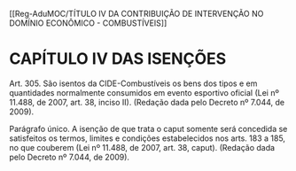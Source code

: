[[Reg-AduMOC/TÍTULO IV DA CONTRIBUIÇÃO DE INTERVENÇÃO NO DOMÍNIO ECONÔMICO - COMBUSTÍVEIS]]

# CAPÍTULO IV DAS ISENÇÕES

Art. 305. São isentos da CIDE-Combustíveis os bens dos tipos
e em quantidades normalmente consumidos em evento
esportivo oficial (Lei nº 11.488, de 2007, art. 38, inciso II).
(Redação dada pelo Decreto nº 7.044, de 2009).

Parágrafo único. A isenção de que trata o caput somente será
concedida se satisfeitos os termos, limites e condições
estabelecidos nos arts. 183 a 185, no que couberem (Lei nº
11.488, de 2007, art. 38, caput). (Redação dada pelo Decreto
nº 7.044, de 2009).